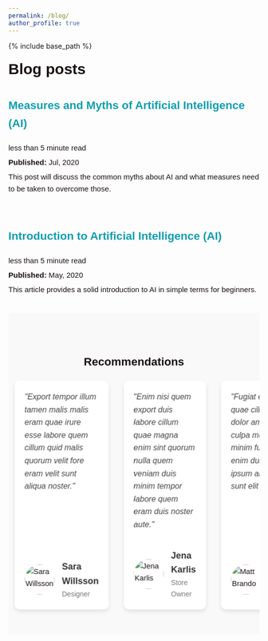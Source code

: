 ```yaml
---
permalink: /blog/
author_profile: true
---
```

{% include base_path %}
<style>
.content-container {
  font-size: 15px;
  color: #1B1212;
  line-height: 1.6;
}
.content-container a {
  text-decoration: none;
  color: #4040FF;
}
.content-container a:hover {
  text-decoration: underline;
}
</style>

<div class="content-container">

<div class="content-container" style="font-family: Arial, sans-serif; line-height: 1.6;">
<div class="content-container" style="font-family: Arial, sans-serif; line-height: 1.6; width: 100%; padding: 0; margin: 0;">
    <h1 class="page__title" style="margin: 0;">Blog posts</h1>
    <h2 id="2199" class="archive__subtitle" style="font-size: 15px; margin: 10px 0;"></h2>
    <div class="list__item" style="width: 100%; padding: 0;">
        <article class="archive__item" itemscope itemtype="http://schema.org/CreativeWork" style="margin: 10px 0; padding: 0;">
            <h2 class="archive__item-title" itemprop="headline">
                <a href="https://medium.com/@samarasimhapeyala/measures-and-myths-of-artificial-intelligence-ai-ff47b093f03" rel="permalink" style="color: rgb(16, 158, 176); text-decoration: none;">Measures and Myths of Artificial Intelligence (AI)</a>
            </h2>
            <p class="page__meta" style="font-size: 15px; margin: 5px 0;"><i class="fa fa-clock-o" aria-hidden="true"></i> less than 5 minute read</p>
            <p class="page__date" style="font-size: 15px; margin: 5px 0;"><strong><i class="fa fa-fw fa-calendar" aria-hidden="true"></i> Published:</strong> <time datetime="2199-01-01T00:00:00+00:00">Jul, 2020</time></p>
            <p class="archive__item-excerpt" itemprop="description" style="font-size: 15px; margin: 5px 0;">This post will discuss the common myths about AI and what measures need to be taken to overcome those.</p>
        </article>
    </div>
<br>
  
  <h2 id="2015" class="archive__subtitle" style="font-size: 15px; margin: 10px 0;"></h2>
    <div class="list__item" style="width: 100%; padding: 0;">
        <article class="archive__item" itemscope itemtype="http://schema.org/CreativeWork" style="margin: 10px 0; padding: 0;">
            <h2 class="archive__item-title" itemprop="headline">
                <a href="https://medium.com/@samarasimhapeyala/introduction-to-artificial-intelligence-ai-c3c4acf9f9b3" rel="permalink" style="color: rgb(16, 158, 176);  text-decoration: none;">Introduction to Artificial Intelligence (AI)</a>
            </h2>
            <p class="page__meta" style="font-size: 15px; margin: 5px 0;"><i class="fa fa-clock-o" aria-hidden="true"></i> less than 5 minute read</p>
            <p class="page__date" style="font-size: 15px; margin: 5px 0;"><strong><i class="fa fa-fw fa-calendar" aria-hidden="true"></i> Published:</strong> <time datetime="2015-08-14T00:00:00+00:00">May, 2020</time></p>
            <p class="archive__item-excerpt" itemprop="description" style="font-size: 15px; margin: 5px 0;">This article provides a solid introduction to AI in simple terms for beginners.</p>
        </article>
    </div>
</div>

<br>

<!-- Include CSS styles for recommendations -->
<style>
.testimonials {
  width: 100%;
  overflow: hidden;
  position: relative;
  padding: 50px 0;
  background: #f9f9f9;
}

.testimonial-container {
  display: flex;
  transition: transform 0.5s ease;
}

.testimonial-slider {
  display: flex;
  width: 300%; /* Adjusted for more testimonials */
}

.testimonial-box {
  width: 50%; /* Show 2 cards at a time */
  padding: 20px;
  box-sizing: border-box;
  background: white;
  margin: 0 15px;
  box-shadow: 0px 4px 8px rgba(0,0,0,0.1);
  border-radius: 10px;
  display: flex;
  flex-direction: column;
  justify-content: space-between;
}

.testimonial-content {
  font-size: 16px;
  color: #444;
  font-style: italic;
  margin-bottom: 15px;
}

.client-info {
  display: flex;
  align-items: center;
  justify-content: flex-start;
  margin-top: 20px;
}

.client-info img {
  border-radius: 50%;
  width: 60px;
  height: 60px;
  margin-right: 15px;
}

.client-info .client-name {
  font-size: 18px;
  font-weight: bold;
  color: #333;
}

.client-info .client-title {
  font-size: 14px;
  color: #777;
}

/* Add some animation for auto-sliding */
@keyframes slide {
  0% { transform: translateX(0); }
  25% { transform: translateX(-50%); }
  50% { transform: translateX(-100%); }
  75% { transform: translateX(-150%); }
  100% { transform: translateX(0); }
}

.testimonial-slider {
  animation: slide 12s infinite;
}
</style>

<!-- HTML structure for Recommendations -->
<div class="testimonials">
  <h2 style="text-align: center;">Recommendations</h2>
  <div class="testimonial-container">
    <div class="testimonial-slider">
      <!-- First recommendation -->
      <div class="testimonial-box">
        <div class="testimonial-content">
          "Export tempor illum tamen malis malis eram quae irure esse labore quem cillum quid malis quorum velit fore eram velit sunt aliqua noster."
        </div>
        <div class="client-info">
          <img src="client1.jpg" alt="Sara Willsson">
          <div>
            <div class="client-name">Sara Willsson</div>
            <div class="client-title">Designer</div>
          </div>
        </div>
      </div>
      <!-- Second recommendation -->
      <div class="testimonial-box">
        <div class="testimonial-content">
          "Enim nisi quem export duis labore cillum quae magna enim sint quorum nulla quem veniam duis minim tempor labore quem eram duis noster aute."
        </div>
        <div class="client-info">
          <img src="client2.jpg" alt="Jena Karlis">
          <div>
            <div class="client-name">Jena Karlis</div>
            <div class="client-title">Store Owner</div>
          </div>
        </div>
      </div>
      <!-- Third recommendation -->
      <div class="testimonial-box">
        <div class="testimonial-content">
          "Fugiat enim eram quae cillum dolore dolor amet nulla culpa multos export minim fugiat dolor enim duis veniam ipsum anim magna sunt elit fore."
        </div>
        <div class="client-info">
          <img src="client3.jpg" alt="Matt Brandon">
          <div>
            <div class="client-name">Matt Brandon</div>
            <div class="client-title">Freelancer</div>
          </div>
        </div>
      </div>
      <!-- Fourth recommendation -->
    </div>
  </div>
</div>


